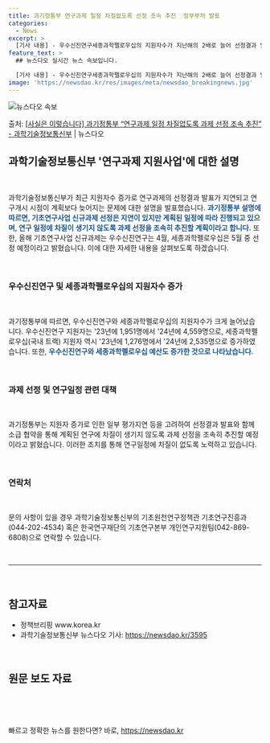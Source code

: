 ```yaml
---
title: 과기정통부 연구과제 일정 차질없도록 선정 조속 추진  정부부처 발표
categories:
  - News
excerpt: >
  [기사 내용] - 우수신진연구세종과학펠로우십의 지원자수가 지난해의 2배로 늘어 선정결과 발표가 지연되었고, …
feature_text: >
  ## 뉴스다오 실시간 뉴스 속보입니다.

  [기사 내용] - 우수신진연구세종과학펠로우십의 지원자수가 지난해의 2배로 늘어 선정결과 발표가 지연되었고, …
image: 'https://newsdao.kr/res/images/meta/newsdao_breakingnews.jpg'
---
```


![뉴스다오 속보](https://newsdao.kr/res/images/meta/newsdao_breakingnews.jpg)

<p>출처: <a href="https://newsdao.kr/3595" rel="dofollow">[사실은 이렇습니다] 과기정통부 “연구과제 일정 차질없도록 과제 선정 조속 추진” - 과학기술정보통신부</a> | 뉴스다오</p>

<h2 data-ke-size="size26">과학기술정보통신부 '연구과제 지원사업'에 대한 설명</h2>
<p data-ke-size="size16">&nbsp;</p>
과학기술정보통신부가 최근 지원자수 증가로 연구과제의 선정결과 발표가 지연되고 연구개시 시점이 계획보다 늦어지는 문제에 대한 설명을 발표했습니다. <b><span style="color: #1a5490;">과기정통부 설명에 따르면, 기초연구사업 신규과제 선정은 지연이 있지만 계획된 일정에 따라 진행되고 있으며, 연구 일정에 차질이 생기지 않도록 과제 선정을 조속히 추진할 계획이라고 합니다.</span></b> 또한, 올해 기초연구사업 신규과제는 우수신진연구는 4월, 세종과학펠로우십은 5월 중 선정 예정이라고 밝혔습니다. 이에 대한 자세한 내용을 살펴보도록 하겠습니다.
<p data-ke-size="size16">&nbsp;</p>
<h3 data-ke-size="size24">우수신진연구 및 세종과학펠로우십의 지원자수 증가</h3>
<p data-ke-size="size16">&nbsp;</p>
과기정통부에 따르면, 우수신진연구와 세종과학펠로우십의 지원자수가 크게 늘어났습니다. 우수신진연구 지원자는 '23년에 1,951명에서 '24년에 4,559명으로, 세종과학펠로우십(국내 트랙) 지원자 역시 '23년에 1,276명에서 '24년에 2,535명으로 증가하였습니다. 또한, <b><span style="color: #1a5490;">우수신진연구와 세종과학펠로우십 예산도 증가한 것으로 나타났습니다.</span></b>
<p data-ke-size="size16">&nbsp;</p>
<h3 data-ke-size="size24">과제 선정 및 연구일정 관련 대책</h3>
<p data-ke-size="size16">&nbsp;</p>
과기정통부는 지원자 증가로 인한 일부 평가지연 등을 고려하여 선정결과 발표와 함께 소급 협약을 통해 계획된 연구에 차질이 생기지 않도록 과제 선정을 조속히 추진할 예정이라고 밝혔습니다. 이러한 조치를 통해 연구일정에 차질이 없도록 노력하고 있습니다.
<p data-ke-size="size16">&nbsp;</p>
<h3 data-ke-size="size24">연락처</h3>
<p data-ke-size="size16">&nbsp;</p>
문의 사항이 있을 경우 과학기술정보통신부의 기초원천연구정책관 기초연구진흥과(044-202-4534) 혹은 한국연구재단의 기초연구본부 개인연구지원팀(042-869-6808)으로 연락할 수 있습니다. 
<p data-ke-size="size16">&nbsp;</p>
<hr>
<p data-ke-size="size16">&nbsp;</p>
<h2 data-ke-size="size26">참고자료</h2>
<ul>
  <li>정책브리핑 www.korea.kr</li>
  <li>과학기술정보통신부 뉴스다오 기사: <a href="https://newsdao.kr/3595">https://newsdao.kr/3595</a></li>
</ul>
<p data-ke-size="size16">&nbsp;</p>
<h2 data-ke-size="size26">원문 보도 자료</h2>
<p data-ke-size="size16">&nbsp;</p>
<p data-ke-size="size16">&nbsp;</p> 

빠르고 정확한 뉴스를 원한다면? 바로, <a href="https://newsdao.kr" rel="dofollow">https://newsdao.kr</a>


